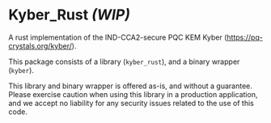 # Kyber_Rust _(WIP)_

A rust implementation of the IND-CCA2-secure PQC KEM Kyber (https://pq-crystals.org/kyber/).

This package consists of a library (`kyber_rust`), and a binary wrapper (`kyber`).

This library and binary wrapper is offered as-is, and without a guarantee. Please exercise caution when using this library in a production application, and we accept no liability for any security issues related to the use of this code.

